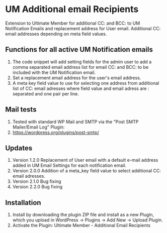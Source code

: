# UM Additional email Recipients
Extension to Ultimate Member for additional CC: and BCC: to UM Notification Emails and replacement address for User email. Additional CC: email addresses depending on meta field values.

## Functions for all active UM Notification emails
1. The code snippet will add setting fields for the admin user to add a comma separated email address list for email CC: and BCC: to be included with the UM Notification email.
2. Set a replacement email address for the user's email address.
3. A meta key field value to use for selecting one address from additional list of CC: email adresses where field value and email adress are : separated and one pair per line.

## Mail tests
1. Tested with standard WP Mail and SMTP via the "Post SMTP Mailer/Email Log" Plugin:
2. https://wordpress.org/plugins/post-smtp/

## Updates
1. Version 1.2.0 Replacement of User email with a default e-mail address added in UM Email Settings for each notification email.
2. Version 2.0.0 Addition of a meta_key field value to select additional CC: email adresses.
3. Version 2.1.0 Bug fixing
4. Version 2.2.0 Bug fixing

## Installation
1. Install by downloading the plugin ZIP file and install as a new Plugin, which you upload in WordPress -> Plugins -> Add New -> Upload Plugin.
2. Activate the Plugin: Ultimate Member - Additional Email Recipients
